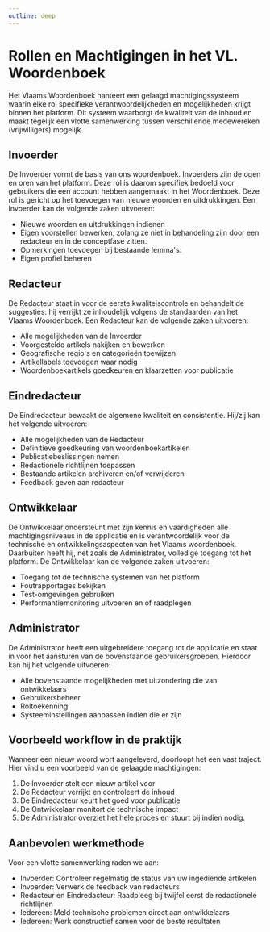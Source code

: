 ```yaml
---
outline: deep
---
```



# Rollen en Machtigingen in het VL. Woordenboek 

Het Vlaams Woordenboek hanteert een gelaagd machtigingssysteem waarin elke rol specifieke verantwoordelijkheden en mogelijkheden krijgt binnen het platform. 
Dit systeem waarborgt de kwaliteit van de inhoud en maakt tegelijk een vlotte samenwerking tussen verschillende medewereken (vrijwilligers) mogelijk. 

## Invoerder 

De Invoerder vormt de basis van ons woordenboek. Invoerders zijn de ogen en oren van het platform. Deze rol is daarom specifiek bedoeld voor gebruikers die een account hebben aangemaakt in het Woordenboek. Deze rol is gericht op het toevoegen van nieuwe woorden en uitdrukkingen. Een Invoerder kan de volgende zaken uitvoeren: 

- Nieuwe woorden en uitdrukkingen indienen
- Eigen voorstellen bewerken, zolang ze niet in behandeling zijn door een redacteur en in de conceptfase zitten. 
- Opmerkingen toevoegen bij bestaande lemma's. 
- Eigen profiel beheren 

## Redacteur 

De Redacteur staat in voor de eerste kwaliteiscontrole en behandelt de suggesties: hij verrijkt ze inhoudelijk volgens de standaarden van het Vlaams Woordenboek.
Een Redacteur kan de volgende zaken uitvoeren: 

- Alle mogelijkheden van de Invoerder 
- Voorgestelde artikels nakijken en bewerken 
- Geografische regio's en categorieën toewijzen 
- Artikellabels toevoegen waar nodig
- Woordenboekartikels goedkeuren en klaarzetten voor publicatie 

## Eindredacteur 

De Eindredacteur bewaakt de algemene kwaliteit en consistentie. Hij/zij kan het volgende uitvoeren:

- Alle mogelijkheden van de Redacteur 
- Definitieve goedkeuring van woordenboekartikelen 
- Publicatiebeslissingen nemen
- Redactionele richtlijnen toepassen 
- Bestaande artikelen archiveren en/of verwijderen 
- Feedback geven aan redacteur

## Ontwikkelaar 

De Ontwikkelaar ondersteunt met zijn kennis en vaardigheden alle machtigingsniveaus in de applicatie en is verantwoordelijk voor de technische en ontwikkelingsaspecten van het Vlaams woordenboek. Daarbuiten heeft hij, net zoals de Administrator, volledige toegang tot het platform. De Ontwikkelaar kan de volgende zaken uitvoeren: 

- Toegang tot de technische systemen van het platform 
- Foutrapportages bekijken 
- Test-omgevingen gebruiken 
- Performantiemonitoring uitvoeren en of raadplegen 

## Administrator 

De Administrator heeft een uitgebreidere toegang tot de applicatie en staat in voor het aansturen van de bovenstaande gebruikersgroepen. Hierdoor kan hij het volgende uitvoeren: 

- Alle bovenstaande mogelijkheden met uitzondering die van ontwikkelaars
- Gebruikersbeheer 
- Roltoekenning 
- Systeeminstellingen aanpassen indien die er zijn

## Voorbeeld workflow in de praktijk 

Wanneer een nieuw woord wort aangeleverd, doorloopt het een vast traject. Hier vind u een voorbeeld van de gelaagde machtigingen: 

1. De Invoerder stelt een nieuw artikel voor 
2. De Redacteur verrijkt en controleert de inhoud 
3. De Eindredacteur keurt het goed voor publicatie
4. De Ontwikkelaar monitort de technische impact 
5. De Administrator overziet het hele proces en stuurt bij indien nodig. 

## Aanbevolen werkmethode 

Voor een vlotte samenwerking raden we aan: 

- Invoerder: Controleer regelmatig de status van uw ingediende artikelen 
- Invoerder: Verwerk de feedback van redacteurs 
- Redacteur en Eindredacteur: Raadpleeg bij twijfel eerst de redactionele richtlijnen
- Iedereen: Meld technische problemen direct aan ontwikkelaars 
- Iedereen: Werk constructief samen voor de beste resultaten 
